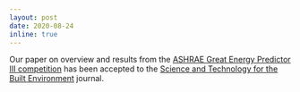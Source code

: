 ```yaml
---
layout: post
date: 2020-08-24
inline: true
---
```


Our paper on overview and results from the [ASHRAE Great Energy Predictor III competition](https://www.kaggle.com/c/ashrae-energy-prediction/) has been accepted to the [Science and Technology for the Built Environment](https://www.tandfonline.com/toc/uhvc21/current) journal.
 